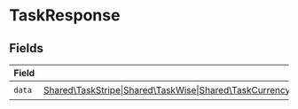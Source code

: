 # TaskResponse


## Fields

| Field                                                                                                                                                                                                         | Type                                                                                                                                                                                                          | Required                                                                                                                                                                                                      | Description                                                                                                                                                                                                   |
| ------------------------------------------------------------------------------------------------------------------------------------------------------------------------------------------------------------- | ------------------------------------------------------------------------------------------------------------------------------------------------------------------------------------------------------------- | ------------------------------------------------------------------------------------------------------------------------------------------------------------------------------------------------------------- | ------------------------------------------------------------------------------------------------------------------------------------------------------------------------------------------------------------- |
| `data`                                                                                                                                                                                                        | [Shared\TaskStripe\|Shared\TaskWise\|Shared\TaskCurrencyCloud\|Shared\TaskDummyPay\|Shared\TaskModulr\|Shared\TaskBankingCircle\|Shared\TaskMangoPay\|Shared\TaskMoneycorp](../../Models/Shared/TaskResponseData.md) | :heavy_check_mark:                                                                                                                                                                                            | N/A                                                                                                                                                                                                           |
